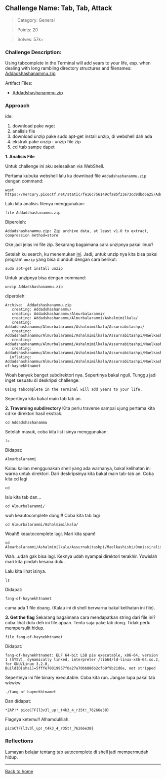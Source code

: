 ## Challenge Name: Tab, Tab, Attack
>Category: General

>Points: 20

>Solves: 57k+

### Challenge Description: 

Using tabcomplete in the Terminal will add years to your life, esp. when dealing with long rambling directory structures and filenames: [Addadshashanammu.zip](https://mercury.picoctf.net/static/fe16c756149cfa85f23e73cd9dbd6a25/Addadshashanammu.zip)

Artifact Files:
* [Addadshashanammu.zip](https://mercury.picoctf.net/static/fe16c756149cfa85f23e73cd9dbd6a25/Addadshashanammu.zip)

### Approach

ide:
1. download pake wget
2. analisis file 
4. download unzip pake sudo apt-get install unzip, di webshell dah ada
5. ekstrak pake unzip : unzip file.zip
6. cd \tab sampe dapet


**1. Analisis File**

Untuk challenge ini aku selesaikan via WebShell.

Pertama kubuka webshell lalu ku download file ```Addadshashanammu.zip``` dengan command:
```
wget https://mercury.picoctf.net/static/fe16c756149cfa85f23e73cd9dbd6a25/Addadshashanammu.zip
```
Lalu kita analisis filenya menggunakan:
```
file Addadshashanammu.zip
```
Diperoleh:
```
Addadshashanammu.zip: Zip archive data, at least v1.0 to extract, compression method=store
```
Oke jadi jelas ini file zip. Sekarang bagaimana cara unzipnya pakai linux?

Setelah ku search, ku menemukan [ini](https://askubuntu.com/questions/86849/how-to-unzip-a-zip-file-from-the-terminal). Jadi, untuk unzip nya kita bisa pakai program ```unzip``` yang bisa diunduh dengan cara berikut:
```
sudo apt-get install unzip
```
Untuk unzipnya bisa dengan command:
```
unzip Addadshashanammu.zip
```
diperoleh:
```
Archive:  Addadshashanammu.zip
   creating: Addadshashanammu/
   creating: Addadshashanammu/Almurbalarammi/
   creating: Addadshashanammu/Almurbalarammi/Ashalmimilkala/
   creating: Addadshashanammu/Almurbalarammi/Ashalmimilkala/Assurnabitashpi/
   creating: Addadshashanammu/Almurbalarammi/Ashalmimilkala/Assurnabitashpi/Maelkashishi/
   creating: Addadshashanammu/Almurbalarammi/Ashalmimilkala/Assurnabitashpi/Maelkashishi/Onnissiralis/
   creating: Addadshashanammu/Almurbalarammi/Ashalmimilkala/Assurnabitashpi/Maelkashishi/Onnissiralis/Ularradallaku/
  inflating: Addadshashanammu/Almurbalarammi/Ashalmimilkala/Assurnabitashpi/Maelkashishi/Onnissiralis/Ularradallaku/fang-of-haynekhtnamet 
```
Woah banyak banget subdirektori nya. Sepertinya bakal nguli. Tunggu jadi inget sesuatu di deskripsi challenge:
```
Using tabcomplete in the Terminal will add years to your life,
```
Sepertinya kita bakal main tab tab an.

**2. Traversing subdirectory**
Kita perlu traverse sampai ujung pertama kita cd ke direktori hasil ekstrak.
```
cd Addadshashanammu
```
Setelah masuk, coba kita list isinya menggunakan:
```
ls
```
Didapat:
```
Almurbalarammi
```
Kalau kalian menggunakan shell yang ada warnanya, bakal kelihatan ini warna untuk direktori. Dari deskripsinya kita bakal main tab-tab an. Coba kita cd lagi 
```
cd
```
lalu kita tab dan...
```
cd Almurbalarammi/
```
wuh keautocomplete dong!!! Coba kita tab lagi
```
cd Almurbalarammi/Ashalmimilkala/
```
Woah!! keautocomplete lagi. Mari kita spam!
```
cd Almurbalarammi/Ashalmimilkala/Assurnabitashpi/Maelkashishi/Onnissiralis/Ularradallaku/
```
Wah...udah gak bisa lagi. Keknya udah nyampai direktori terakhir. Yowislah mari kita pindah kesana dulu.

Lalu kita lihat isinya.
```
ls
```
Didapat:
```
fang-of-haynekhtnamet
```
cuma ada 1 file doang. (Kalau ini di shell berwarna bakal kelihatan ini file).

**3. Get the flag**
Sekarang bagaimana cara mendapatkan string dari file ini? coba lihat dulu deh ini file apaan. Tentu saja pake tab dong. Tidak perlu mempersulit hidup.
```
file fang-of-haynekhtnamet 
```
Didapat:
```
fang-of-haynekhtnamet: ELF 64-bit LSB pie executable, x86-64, version 1 (SYSV), dynamically linked, interpreter /lib64/ld-linux-x86-64.so.2, for GNU/Linux 3.2.0, BuildID[sha1]=5fffe70019957f0a27a70bb886b2cfb9f9b21d6e, not stripped
```
Sepertinya ini file binary executable. Coba kita run. Jangan lupa pakai tab wkwkw
```
./fang-of-haynekhtnamet
```
Dan didapat:
```
*ZAP!* picoCTF{l3v3l_up!_t4k3_4_r35t!_76266e38}
```
Flagnya ketemu!! Alhamdulillah.
```
picoCTF{l3v3l_up!_t4k3_4_r35t!_76266e38}
```
### Reflections
Lumayan belajar tentang tab autocomplete di shell jadi mempermudah hidup.

---
[Back to home](../Readme.md)
